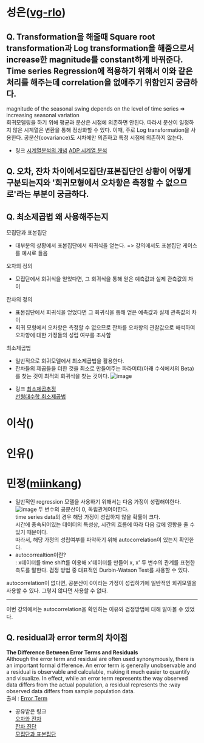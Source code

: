 # 성은([vg-rlo](https://github.com/vg-rlo))

##  Q. Transformation을 해줄때 Square root transformation과 Log transformation을 해줌으로서 increase한 magnitude를 constant하게 바꿔준다. Time series Regression에  적용하기 위해서 이와 같은 처리를 해주는데 correlation을 없애주기 위함인지 궁금하다. 
magnitude of the seasonal swing depends on the level of time series 
=> increasing seasonal variation     
회귀모델링을 하기 위해 평균과 분산은 시점에 의존하면 안된다. 따라서 분산이 일정하지 않은 시계열은 변환을 통해 정상화할 수 있다. 이때, 주로 Log transformation을 사용한다. 공분산(covariance)도 시차에만 의존하고 특정 시점에 의존하지 않는다.     

- 링크 
[시계열분석의 개념](https://analysis-flood.tistory.com/17)
[ADP 시계열 분석](https://ckmoong.tistory.com/7)   

## Q. 오차, 잔차 차이에서모집단/표본집단인 상황이 어떻게 구분되는지와  '회귀모형에서 오차항은 측정할 수 없으므로'라는 부분이 궁금하다. 
## Q. 최소제곱법 왜 사용해주는지 

모집단과 표본집단
* 대부분의 상황에서 표본집단에서 회귀식을 얻는다. => 강의에서도 표본집단 케이스를 예시로 들음 

오차의 정의
* 모집단에서 회귀식을 얻었다면, 그 회귀식을 통해 얻은 예측값과 실제 관측값의 차이 

잔차의 정의 
* 표본집단에서 회귀식을 얻었다면 그 회귀식을 통해 얻은 예측값과 실제 관측값의 차이 
* 회귀 모형에서 오차항은 측정할 수 없으므로 잔차를 오차항의 관찰값으로 해석하여 오차항에 대한 가정들의 성립 여부를 조사함

최소제곱법 
* 일반적으로 회귀모델에서 최소제곱법을 활용한다. 
* 잔차들의 제곱들을 더한 것을 최소로 만들어주는 파라미터(아래 수식에서의 Beta)를 찾는 것이 최적의 회귀식을 찾는 것이다. 
![image](https://user-images.githubusercontent.com/69677950/115814726-962f4d80-a430-11eb-9d4e-32cdabdbd0ed.png)

- 링크 
[최소제곱추정](https://otexts.com/fppkr/least-squares.html)    
[선형대수학 최소제곱법](https://bskyvision.com/236)

# 이삭([](https://github.com/))
# 인유([](https://github.com/))
# 민정([miinkang](https://github.com/miinkang))

- 일반적인 regression 모델을 사용하기 위해서는 다음 가정이 성립해야한다.   
![image](https://user-images.githubusercontent.com/68461606/115803587-28792680-a41c-11eb-8bde-24d3e26be347.png)
두 변수의 공분산이 0, 독립관계여야한다.   
time series data의 경우 해당 가정이 성립하지 않을 확률이 크다.   
시간에 종속되어있는 데이터의 특성상, 시간의 흐름에 따라 다음 값에 영향을 줄 수 있기 때문이다.   
따라서, 해당 가정의 성립여부를 파악하기 위해 autocorrelation이 있는지 확인한다.   
- autocorrealtion이란?    
: x데이터를 time shift를 이용해 x'데이터를 만들어 x, x' 두 변수의 관계를 표현한 측도를 말한다. 
검정 방법 중 대표적인 Durbin-Watson Test를 사용할 수 있다.   

autocorrelation이 없다면, 공분산이 0이라는 가정이 성립하기에 일반적인 회귀모델을 사용할 수 있다. 
그렇지 않다면 사용할 수 없다.   

---

이번 강의에서는 autocorrelation을 확인하는 이유와 검정방법에 대해 알아볼 수 있었다. 

## Q. residual과 error term의 차이점    
**The Difference Between Error Terms and Residuals**     
Although the error term and residual are often used synonymously, there is an important formal difference. An error term is generally unobservable and a residual is observable and calculable, making it much easier to quantify and visualize. In effect, while an error term represents the way observed data differs from the actual population, a residual represents the :way observed data differs from sample population data.    
출처 : [Error Term](https://www.investopedia.com/terms/e/errorterm.asp#:~:text=The%20Difference%20Between%20Error%20Terms%20and%20Residuals&text=In%20effect%2C%20while%20an%20error,differs%20from%20sample%20population%20data)      

- 공유받은 링크    
[오차와 잔차](https://m.blog.naver.com/PostView.nhn?blogId=jmzzang4004&logNo=100050479647&proxyReferer=https:%2F%2Fwww.google.com%2F)    
[잔차 진단](https://otexts.com/fppkr/residuals.html)    
[모집단과 표본집단](https://m.blog.naver.com/PostView.nhn?blogId=istech7&logNo=50151725609&proxyReferer=https:%2F%2Fwww.google.com%2F)    
